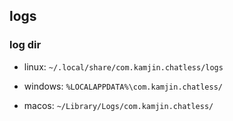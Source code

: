 ## logs

### log dir
- linux:
`~/.local/share/com.kamjin.chatless/logs`

- windows:
`%LOCALAPPDATA%\com.kamjin.chatless/`

- macos:
`~/Library/Logs/com.kamjin.chatless/`
